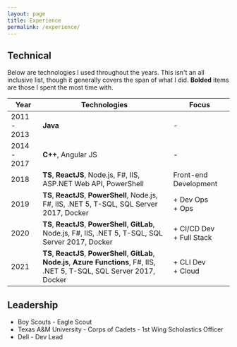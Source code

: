 ```yaml
---
layout: page
title: Experience
permalink: /experience/
---
```


<h2 id="header-2" class="header-level-2">Technical</h2>

Below are technologies I used throughout the years. This isn't an all inclusive list, though it generally covers the span of what I did. **Bolded** items are those I spent the most time with. 

| Year | Technologies | Focus |
| ---- | ------------ | - |
| 2011 - 2013 | **Java** | - |
| 2014 - 2017 | **C++**, Angular JS | - |
| 2018 | **TS**, **ReactJS**, Node.js, F#, IIS, ASP.NET Web API, PowerShell | Front-end Development |
| 2019 | **TS**, **ReactJS**, **PowerShell**, Node.js, F#, IIS, .NET 5, T-SQL, SQL Server 2017, Docker | + Dev Ops <br> + Ops |
| 2020 | **TS**, **ReactJS**, **PowerShell**, **GitLab**, Node.js, F#, IIS, .NET 5, T-SQL, SQL Server 2017, Docker | + CI/CD Dev <br> + Full Stack
| 2021 | **TS**, **ReactJS**, **PowerShell**, **GitLab**, **Node.js**, **Azure Functions**, F#, IIS, .NET 5, T-SQL, SQL Server 2017, Docker | + CLI Dev<br> + Cloud|

<h2 id="header-2" class="header-level-2">Leadership</h2>

- Boy Scouts - Eagle Scout
- Texas A&M University - Corps of Cadets - 1st Wing Scholastics Officer
- Dell - Dev Lead